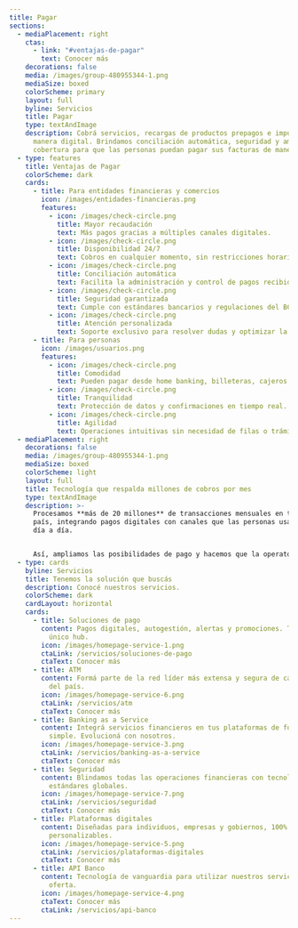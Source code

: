 ```yaml
---
title: Pagar
sections:
  - mediaPlacement: right
    ctas:
      - link: "#ventajas-de-pagar"
        text: Conocer más
    decorations: false
    media: /images/group-480955344-1.png
    mediaSize: boxed
    colorScheme: primary
    layout: full
    byline: Servicios
    title: Pagar
    type: textAndImage
    description: Cobrá servicios, recargas de productos prepagos e impuestos de
      manera digital. Brindamos conciliación automática, seguridad y amplia
      cobertura para que las personas puedan pagar sus facturas de manera ágil.
  - type: features
    title: Ventajas de Pagar
    colorScheme: dark
    cards:
      - title: Para entidades financieras y comercios
        icon: /images/entidades-financieras.png
        features:
          - icon: /images/check-circle.png
            title: Mayor recaudación
            text: Más pagos gracias a múltiples canales digitales.
          - icon: /images/check-circle.png
            title: Disponibilidad 24/7
            text: Cobros en cualquier momento, sin restricciones horarias.
          - icon: /images/check-circle.png
            title: Conciliación automática
            text: Facilita la administración y control de pagos recibidos.
          - icon: /images/check-circle.png
            title: Seguridad garantizada
            text: Cumple con estándares bancarios y regulaciones del BCRA.
          - icon: /images/check-circle.png
            title: Atención personalizada
            text: Soporte exclusivo para resolver dudas y optimizar la operatoria.
      - title: Para personas
        icon: /images/usuarios.png
        features:
          - icon: /images/check-circle.png
            title: Comodidad
            text: Pueden pagar desde home banking, billeteras, cajeros o banca empresas.
          - icon: /images/check-circle.png
            title: Tranquilidad
            text: Protección de datos y confirmaciones en tiempo real.
          - icon: /images/check-circle.png
            title: Agilidad
            text: Operaciones intuitivas sin necesidad de filas o trámites presenciales.
  - mediaPlacement: right
    decorations: false
    media: /images/group-480955344-1.png
    mediaSize: boxed
    colorScheme: light
    layout: full
    title: Tecnología que respalda millones de cobros por mes
    type: textAndImage
    description: >-
      Procesamos **más de 20 millones** de transacciones mensuales en todo el
      país, integrando pagos digitales con canales que las personas usan en su
      día a día. 


      Así, ampliamos las posibilidades de pago y hacemos que la operatoria sea eficiente en cada rincón de Argentina.
  - type: cards
    byline: Servicios
    title: Tenemos la solución que buscás
    description: Conocé nuestros servicios.
    colorScheme: dark
    cardLayout: horizontal
    cards:
      - title: Soluciones de pago
        content: Pagos digitales, autogestión, alertas y promociones. Todo desde un
          único hub.
        icon: /images/homepage-service-1.png
        ctaLink: /servicios/soluciones-de-pago
        ctaText: Conocer más
      - title: ATM
        content: Formá parte de la red líder más extensa y segura de cajeros automáticos
          del país.
        icon: /images/homepage-service-6.png
        ctaLink: /servicios/atm
        ctaText: Conocer más
      - title: Banking as a Service
        content: Integrá servicios financieros en tus plataformas de forma rápida,
          simple. Evolucioná con nosotros.
        icon: /images/homepage-service-3.png
        ctaLink: /servicios/banking-as-a-service
        ctaText: Conocer más
      - title: Seguridad
        content: Blindamos todas las operaciones financieras con tecnología de punta y
          estándares globales.
        icon: /images/homepage-service-7.png
        ctaLink: /servicios/seguridad
        ctaText: Conocer más
      - title: Plataformas digitales
        content: Diseñadas para individuos, empresas y gobiernos, 100% integrables y
          personalizables.
        icon: /images/homepage-service-5.png
        ctaLink: /servicios/plataformas-digitales
        ctaText: Conocer más
      - title: API Banco
        content: Tecnología de vanguardia para utilizar nuestros servicios y ampliar la
          oferta.
        icon: /images/homepage-service-4.png
        ctaText: Conocer más
        ctaLink: /servicios/api-banco
---
```

